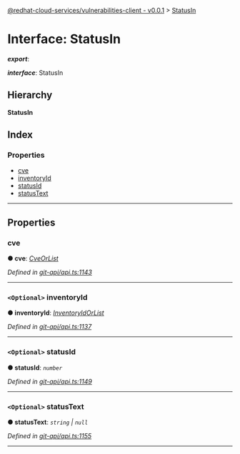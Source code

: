 [@redhat-cloud-services/vulnerabilities-client - v0.0.1](../README.md) > [StatusIn](../interfaces/statusin.md)

# Interface: StatusIn

*__export__*: 

*__interface__*: StatusIn

## Hierarchy

**StatusIn**

## Index

### Properties

* [cve](statusin.md#cve)
* [inventoryId](statusin.md#inventoryid)
* [statusId](statusin.md#statusid)
* [statusText](statusin.md#statustext)

---

## Properties

<a id="cve"></a>

###  cve

**● cve**: *[CveOrList](cveorlist.md)*

*Defined in [git-api/api.ts:1143](https://github.com/RedHatInsights/javascript-clients/blob/master/packages/vulnerabilities/git-api/api.ts#L1143)*

___
<a id="inventoryid"></a>

### `<Optional>` inventoryId

**● inventoryId**: *[InventoryIdOrList](inventoryidorlist.md)*

*Defined in [git-api/api.ts:1137](https://github.com/RedHatInsights/javascript-clients/blob/master/packages/vulnerabilities/git-api/api.ts#L1137)*

___
<a id="statusid"></a>

### `<Optional>` statusId

**● statusId**: *`number`*

*Defined in [git-api/api.ts:1149](https://github.com/RedHatInsights/javascript-clients/blob/master/packages/vulnerabilities/git-api/api.ts#L1149)*

___
<a id="statustext"></a>

### `<Optional>` statusText

**● statusText**: *`string` \| `null`*

*Defined in [git-api/api.ts:1155](https://github.com/RedHatInsights/javascript-clients/blob/master/packages/vulnerabilities/git-api/api.ts#L1155)*

___


